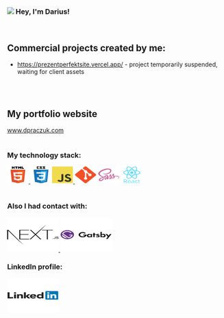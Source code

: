 ### <img src="https://camo.githubusercontent.com/e8e7b06ecf583bc040eb60e44eb5b8e0ecc5421320a92929ce21522dbc34c891/68747470733a2f2f6d656469612e67697068792e636f6d2f6d656469612f6876524a434c467a6361737252346961377a2f67697068792e676966" width="30"> Hey, I'm Darius!
<br>







 
 ## Commercial projects created by me:
  * https://prezentperfektsite.vercel.app/ - project temporarily suspended, waiting for client assets
 <br>
 <br>
  
 
 ## My portfolio website <br>
 
 www.dpraczuk.com
<br>
<br>
 
 
 
### My technology stack: 


<a href="https://developer.mozilla.org/en-US/docs/Glossary/HTML5"> <img src="https://raw.githubusercontent.com/devicons/devicon/master/icons/html5/html5-original-wordmark.svg" alt="html5" width="50" height="40" style="max-width: 100%;"> </a> <a href="https://developer.mozilla.org/en-US/docs/Web/CSS"> <img src="https://raw.githubusercontent.com/devicons/devicon/master/icons/css3/css3-original-wordmark.svg" alt="css3" width="50" height="40" style="max-width: 100%;"></a><a href="https://developer.mozilla.org/pl/docs/Web/JavaScript"><img src="https://raw.githubusercontent.com/devicons/devicon/master/icons/javascript/javascript-original.svg" alt="javascript" width="50" height="40" style="max-width: 100%;"></a><a href="https://git-scm.com/"> <img src="https://raw.githubusercontent.com/devicons/devicon/1119b9f84c0290e0f0b38982099a2bd027a48bf1/icons/git/git-original.svg" alt="git" width="50" height="40" style="max-width: 100%"></a> <a href="https://sass-lang.com/"><img src="https://raw.githubusercontent.com/devicons/devicon/master/icons/sass/sass-original.svg" alt="sass" width="50" height="40" style="max-width: 100%;"></a> <a href="https://reactjs.org/"> <img src="https://raw.githubusercontent.com/devicons/devicon/master/icons/react/react-original-wordmark.svg" alt="react" width="50" height="40" style="max-width: 100%;"> </a>
 <br>
 <br>
 
 ### Also I had contact with:
 <a href="https://nextjs.org/"><img src="https://raw.githubusercontent.com/devicons/devicon/1119b9f84c0290e0f0b38982099a2bd027a48bf1/icons/nextjs/nextjs-original-wordmark.svg" width="120" height="80" style="max-width: 100%;" > </a> <a href="https://www.gatsbyjs.com/"><img src="https://raw.githubusercontent.com/devicons/devicon/1119b9f84c0290e0f0b38982099a2bd027a48bf1/icons/gatsby/gatsby-original-wordmark.svg" width="120" height="80" style="max-width: 100%;" ></a>
 
 ### LinkedIn profile:
 <a href="https://www.linkedin.com/in/dariusz-praczuk-199467228/"><img src="https://raw.githubusercontent.com/devicons/devicon/1119b9f84c0290e0f0b38982099a2bd027a48bf1/icons/linkedin/linkedin-original-wordmark.svg" width="120"   height="80" style="max-width: 100%" > </a>
 
 
 
<!--
**Benszyn/Benszyn** is a ✨ _special_ ✨ repository because its `README.md` (this file) appears on your GitHub profile.

Here are some ideas to get you started:

- 🔭 I’m currently working on ...
- 🌱 I’m currently learning ...
- 👯 I’m looking to collaborate on ...
- 🤔 I’m looking for help with ...
- 💬 Ask me about ...
- 📫 How to reach me: ...
- 😄 Pronouns: ...
- ⚡ Fun fact: ...
-->
